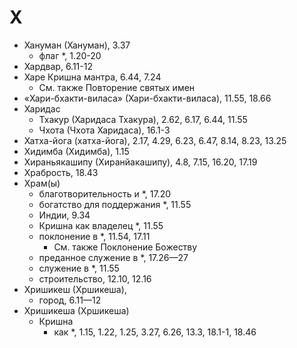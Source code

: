 # Х

- Хануман (Хануман), 3.37
  - флаг \*, 1.20-20
- Хардвар, 6.11-12
- Харе Кришна мантра, 6.44, 7.24
  - См. также Повторение святых имен
- «Хари-бхакти-виласа» (Хари-бхакти-виласа), 11.55, 18.66
- Харидас
  - Тхакур (Харидаса Тхакура), 2.62, 6.17, 6.44, 11.55
  - Чхота (Чхота Харидаса), 16.1-3
- Хатха-йога (хатха-йога), 2.17, 4.29, 6.23, 6.47, 8.14, 8.23, 13.25
- Хидимба (Хидимба), 1.15
- Хираньякашипу (Хиранйакашипу), 4.8, 7.15, 16.20, 17.19
- Храбрость, 18.43
- Храм(ы)
  - благотворительность и \*, 17.20
  - богатство для поддержания \*, 11.55
  - Индии, 9.34
  - Кришна как владелец \*, 11.55
  - поклонение в \*, 11.54, 17.11
    - См. также Поклонение Божеству
  - преданное служение в \*, 17.26—27
  - служение в \*, 11.55
  - строительство, 12.10, 12.16
- Хришикеш (Хршикеша),
  - город, 6.11—12
- Хришикеша (Хршикеша)
  - Кришна
    - как \*, 1.15, 1.22, 1.25, 3.27, 6.26, 13.3, 18.1-1, 18.46
